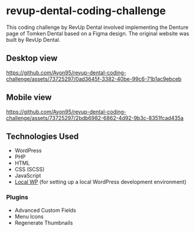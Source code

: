 # revup-dental-coding-challenge

This coding challenge by RevUp Dental involved implementing the Denture page of Tomken Dental based on a Figma design. The original website was built by RevUp Dental.

## Desktop view

https://github.com/Ayon95/revup-dental-coding-challenge/assets/73725297/0ad3645f-3382-40be-99c6-71b1ac9ebceb

## Mobile view

https://github.com/Ayon95/revup-dental-coding-challenge/assets/73725297/2bdb6982-6862-4d92-9b3c-8351fcad435a

## Technologies Used

- WordPress
- PHP
- HTML
- CSS (SCSS)
- JavaScript
- [Local WP](https://localwp.com/) (for setting up a local WordPress development environment)

### Plugins

- Advanced Custom Fields
- Menu Icons
- Regenerate Thumbnails
